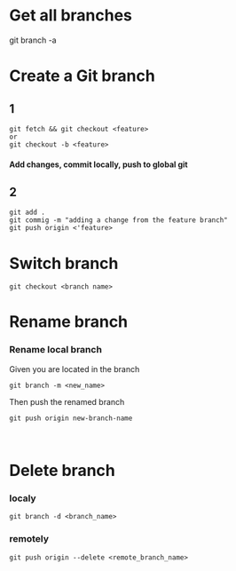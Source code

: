 # Get all branches
git branch -a


# Create a Git branch
## 1
```
git fetch && git checkout <feature>
or
git checkout -b <feature>
```

#### Add changes, commit locally, push to global git
## 2
```
git add .
git commig -m "adding a change from the feature branch"
git push origin <'feature>
```

# Switch branch
```
git checkout <branch name>
```

# Rename branch
### Rename local branch 
Given you are located in the branch 
```
git branch -m <new_name>
```
Then push the renamed branch
```
git push origin new-branch-name
```

<br>

# Delete branch
### localy 
```
git branch -d <branch_name>
```

### remotely
```
git push origin --delete <remote_branch_name>
```
